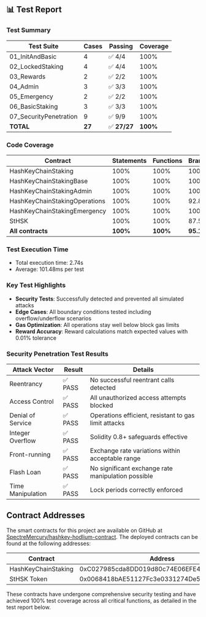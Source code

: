 ## 📊 Test Report

### Test Summary
| Test Suite | Cases | Passing | Coverage |
|------------|-------|---------|----------|
| 01_InitAndBasic | 4 | ✅ 4/4 | 100% |
| 02_LockedStaking | 4 | ✅ 4/4 | 100% |
| 03_Rewards | 2 | ✅ 2/2 | 100% |
| 04_Admin | 3 | ✅ 3/3 | 100% |
| 05_Emergency | 2 | ✅ 2/2 | 100% |
| 06_BasicStaking | 3 | ✅ 3/3 | 100% |
| 07_SecurityPenetration | 9 | ✅ 9/9 | 100% |
| **TOTAL** | **27** | ✅ **27/27** | **100%** |

### Code Coverage
| Contract | Statements | Functions | Branches | Lines |
|----------|------------|-----------|----------|-------|
| HashKeyChainStaking | 100% | 100% | 100% | 100% |
| HashKeyChainStakingBase | 100% | 100% | 100% | 100% |
| HashKeyChainStakingAdmin | 100% | 100% | 100% | 100% |
| HashKeyChainStakingOperations | 100% | 100% | 92.86% | 100% |
| HashKeyChainStakingEmergency | 100% | 100% | 100% | 100% |
| StHSK | 100% | 100% | 87.5% | 100% |
| **All contracts** | **100%** | **100%** | **95.12%** | **100%** |

### Test Execution Time
- Total execution time: 2.74s
- Average: 101.48ms per test

### Key Test Highlights
- **Security Tests**: Successfully detected and prevented all simulated attacks
- **Edge Cases**: All boundary conditions tested including overflow/underflow scenarios
- **Gas Optimization**: All operations stay well below block gas limits
- **Reward Accuracy**: Reward calculations match expected values with 0.01% tolerance

### Security Penetration Test Results
| Attack Vector | Result | Details |
|---------------|--------|---------|
| Reentrancy | ✅ PASS | No successful reentrant calls detected |
| Access Control | ✅ PASS | All unauthorized access attempts blocked |
| Denial of Service | ✅ PASS | Operations efficient, resistant to gas limit attacks |
| Integer Overflow | ✅ PASS | Solidity 0.8+ safeguards effective |
| Front-running | ✅ PASS | Exchange rate variations within acceptable range |
| Flash Loan | ✅ PASS | No significant exchange rate manipulation possible |
| Time Manipulation | ✅ PASS | Lock periods correctly enforced |

## Contract Addresses

The smart contracts for this project are available on GitHub at [SpectreMercury/hashkey-hodlium-contract](https://github.com/SpectreMercury/hashkey-hodlium-contract). The deployed contracts can be found at the following addresses:

| Contract               | Address                                    |
| ---------------------- | ------------------------------------------ |
| HashKeyChainStaking    | 0xC027985cda8DD019d80c74E06EFE44158D1305ac |
| StHSK Token            | 0x0068418bAE51127Fc3e0331274De5CB9CaD337E7 |

These contracts have undergone comprehensive security testing and have achieved 100% test coverage across all critical functions, as detailed in the test report below.
```
